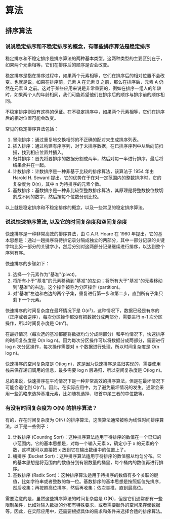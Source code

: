 # 算法

## 排序算法

### 说说稳定排序和不稳定排序的概念，有哪些排序算法是稳定排序

稳定排序和不稳定排序是排序算法的两种基本类型。这两种类型的主要区别在于，如果两个元素相等，它们在排序后的顺序是否会改变。

稳定排序是指在排序过程中，如果两个元素相等，它们在排序后的相对位置不会改变。也就是说，如果在排序前，元素 A 在元素 B 之前，那么在排序后，元素 A 仍然在元素 B 之前。这对于某些应用来说是非常重要的，例如在排序一组人的年龄时，如果两个人的年龄相同，我们可能希望他们在排序后的顺序与排序前的顺序相同。

不稳定排序则没有这样的保证。在不稳定排序中，如果两个元素相等，它们在排序后的相对位置可能会改变。

常见的稳定排序算法包括：

1. 冒泡排序：通过重复地交换相邻的不正确的配对来生成排序列表。
2. 插入排序：通过构建有序序列，对于未排序数据，在已排序序列中从后向前扫描，找到相应位置并插入。
3. 归并排序：首先将要排序的数据分割成两半，然后对每一半进行排序，最后将结果合并在一起。
4. 计数排序：计数排序是一种非基于比较的排序算法，该算法于 1954 年由 Harold H. Seward 提出。它的优势在于在对一定范围内的整数排序时，它的复杂度为 O(n)，其中 n 为待排序的元素个数。
5. 基数排序：基数排序是一种非比较型整数排序算法，其原理是将整数按位数切割成不同的数字，然后按每个位数分别比较。

以上就是稳定排序和不稳定排序的概念，以及一些常见的稳定排序算法。

### 说说快速排序算法, 以及它的时间复杂度和空间复杂度

快速排序是一种非常高效的排序算法，由 C.A.R. Hoare 在 1960 年提出。它的基本思想是：通过一趟排序将待排记录分隔成独立的两部分，其中一部分记录的关键字均比另一部分的关键字小，然后分别对这两部分记录继续进行排序，以达到整个序列有序。

快速排序的步骤如下：

1. 选择一个元素作为"基准"(pivot)。
2. 将所有小于"基准"的元素移动到"基准"的左边；将所有大于"基准"的元素移动到"基准"的右边。这个操作被称为分区操作 (partition)。
3. 对"基准"左边和右边的两个子集，重复进行第一步和第二步，直到所有子集只剩下一个元素。

快速排序的时间复杂度在最坏情况下是 O(n²)，这种情况下，数据已经是有序的（正序或者逆序），每次分区操作都没有把数据分成两部分，需要进行 n-1 次分区操作，所以时间复杂度是 O(n²)。

在最好情况（每次选的基准都能将数据均匀分成两部分）和平均情况下，快速排序的时间复杂度是 O(n log n)。因为每次分区操作可以将数据分成两部分，需要进行 log n 次分区操作，每次操作需要对 n 个数据进行处理，所以时间复杂度是 O(n log n)。

快速排序的空间复杂度是 O(log n)，这是因为快速排序是递归实现的，需要使用栈来保存递归调用的信息，最多需要 log n 层递归，所以空间复杂度是 O(log n)。

总的来说，快速排序在平均情况下是一种非常高效的排序算法，但是在最坏情况下可能会退化到 O(n²)。因此，在实际应用中，为了避免最坏情况的发生，通常会采用一些策略来选择基准元素，比如随机选择、取首中尾三者的中位数等。

### 有没有时间复杂度为 O(N) 的排序算法？

有的，存在时间复杂度为 O(N) 的排序算法，这类算法通常被称为线性时间排序算法。以下是一些例子：

1. 计数排序 (Counting Sort)：这种排序算法适用于待排序的数值在一个已知的小范围内。它的基本思想是，对每一个输入元素 x，确定小于 x 的元素的个数，这样就可以直接把 x 放到它在输出数组中的位置上了。
2. 桶排序 (Bucket Sort)：这种排序算法适用于待排序的数值服从均匀分布。它的基本思想是将范围内的数值分到有限数量的桶里，每个桶内的数值再进行排序。
3. 基数排序 (Radix Sort)：这种排序算法适用于待排序的数值有多个关联的键值，比如字符串或者整数的每一位。基数排序的基本思想是按照低位先排序，然后收集；再按照高位排序，然后再收集；依次类推，直到最高位。

需要注意的是，虽然这些排序算法的时间复杂度是 O(N)，但是它们通常都有一些限制条件，比如对输入数据的分布有特殊要求，或者需要额外的空间来存储数据等。因此，在实际应用中，还需要根据具体的需求和条件来选择合适的排序算法。
